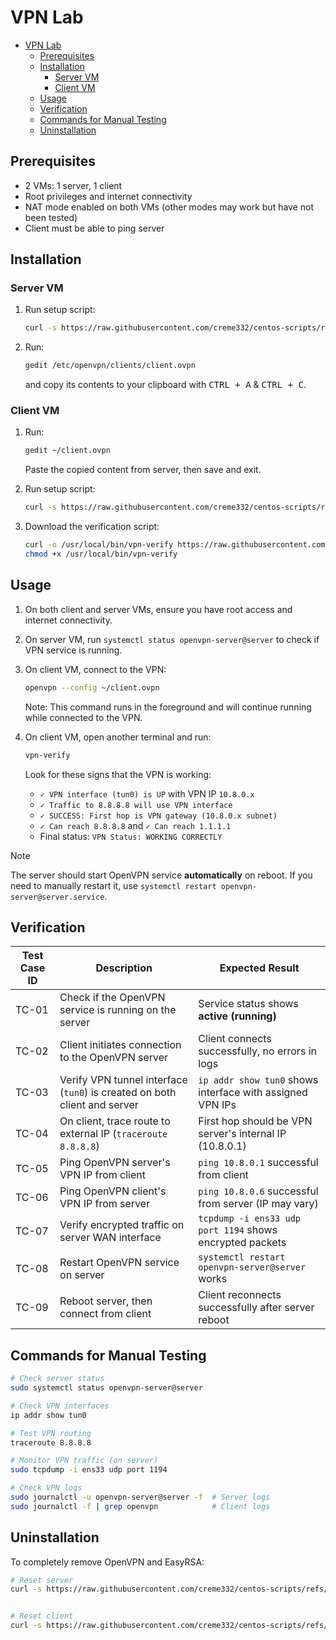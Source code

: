 # VPN Lab

- [VPN Lab](#vpn-lab)
  - [Prerequisites](#prerequisites)
  - [Installation](#installation)
    - [Server VM](#server-vm)
    - [Client VM](#client-vm)
  - [Usage](#usage)
  - [Verification](#verification)
  - [Commands for Manual Testing](#commands-for-manual-testing)
  - [Uninstallation](#uninstallation)


## Prerequisites

- 2 VMs: 1 server, 1 client
- Root privileges and internet connectivity
- NAT mode enabled on both VMs (other modes may work but have not been tested)
- Client must be able to ping server

## Installation

### Server VM

1. Run setup script:  
   ```bash
   curl -s https://raw.githubusercontent.com/creme332/centos-scripts/refs/heads/main/vpn-lab/server.sh | bash -s client
   ```
1. Run:
   ```bash
   gedit /etc/openvpn/clients/client.ovpn
   ```
   and copy its contents to your clipboard with <kbd>CTRL + A</kbd> & <kbd>CTRL + C</kbd>.

### Client VM

1. Run:
   ```bash
   gedit ~/client.ovpn
   ```
   Paste the copied content from server, then save and exit.

2. Run setup script:
   ```bash
   curl -s https://raw.githubusercontent.com/creme332/centos-scripts/refs/heads/main/vpn-lab/client.sh | bash -s ~/client.ovpn
   ```
3. Download the verification script:
   ```bash
   curl -o /usr/local/bin/vpn-verify https://raw.githubusercontent.com/creme332/centos-scripts/refs/heads/main/vpn-lab/vpn-verify
   chmod +x /usr/local/bin/vpn-verify
   ```

## Usage

1. On both client and server VMs, ensure you have root access and internet connectivity.
2. On server VM, run `systemctl status openvpn-server@server` to check if VPN service is running.
3. On client VM, connect to the VPN:
   ```bash
   openvpn --config ~/client.ovpn
   ```
   Note: This command runs in the foreground and will continue running while connected to the VPN.
4. On client VM, open another terminal and run:
   ```bash
   vpn-verify
   ```
   Look for these signs that the VPN is working:

   - `✓ VPN interface (tun0) is UP` with VPN IP `10.8.0.x`
   - `✓ Traffic to 8.8.8.8 will use VPN interface`
   - `✓ SUCCESS: First hop is VPN gateway (10.8.0.x subnet)`
   - `✓ Can reach 8.8.8.8` and `✓ Can reach 1.1.1.1`
   - Final status: `VPN Status: WORKING CORRECTLY`

> [!NOTE]
> The server should start OpenVPN service **automatically** on reboot. If you need to manually restart it, use `systemctl restart openvpn-server@server.service`.

## Verification

| Test Case ID | Description                                                               | Expected Result                                           |
| ------------ | ------------------------------------------------------------------------- | --------------------------------------------------------- |
| TC-01        | Check if the OpenVPN service is running on the server                     | Service status shows **active (running)**                 |
| TC-02        | Client initiates connection to the OpenVPN server                         | Client connects successfully, no errors in logs           |
| TC-03        | Verify VPN tunnel interface (`tun0`) is created on both client and server | `ip addr show tun0` shows interface with assigned VPN IPs |
| TC-04        | On client, trace route to external IP (`traceroute 8.8.8.8`)              | First hop should be VPN server's internal IP (10.8.0.1)   |
| TC-05        | Ping OpenVPN server's VPN IP from client                                  | `ping 10.8.0.1` successful from client                    |
| TC-06        | Ping OpenVPN client's VPN IP from server                                  | `ping 10.8.0.6` successful from server (IP may vary)      |
| TC-07        | Verify encrypted traffic on server WAN interface                          | `tcpdump -i ens33 udp port 1194` shows encrypted packets  |
| TC-08        | Restart OpenVPN service on server                                         | `systemctl restart openvpn-server@server` works           |
| TC-09        | Reboot server, then connect from client                                   | Client reconnects successfully after server reboot        |

## Commands for Manual Testing

```bash
# Check server status
sudo systemctl status openvpn-server@server

# Check VPN interfaces
ip addr show tun0

# Test VPN routing
traceroute 8.8.8.8

# Monitor VPN traffic (on server)
sudo tcpdump -i ens33 udp port 1194

# Check VPN logs
sudo journalctl -u openvpn-server@server -f  # Server logs
sudo journalctl -f | grep openvpn            # Client logs
```

## Uninstallation

To completely remove OpenVPN and EasyRSA:

```bash
# Reset server
curl -s https://raw.githubusercontent.com/creme332/centos-scripts/refs/heads/main/vpn-lab/reset-server.sh | bash


# Reset client
curl -s https://raw.githubusercontent.com/creme332/centos-scripts/refs/heads/main/vpn-lab/reset-client.sh | bash
```
